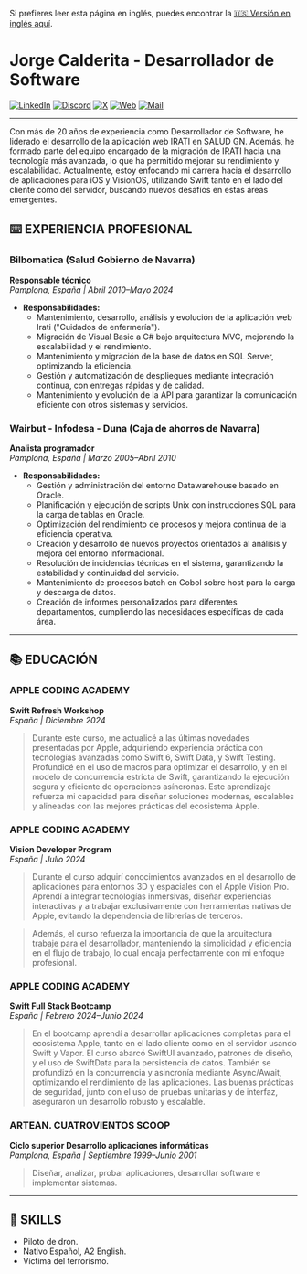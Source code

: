 Si prefieres leer esta página en inglés, puedes encontrar la [🇺🇸 Versión en inglés aquí](README.md).
# Jorge Calderita - Desarrollador de Software

[![LinkedIn](https://img.shields.io/badge/linkekin-0077B5?style=for-the-badge&logo=linkedin&logoColor=white&labelColor=101010)](https://www.linkedin.com/in/jcalderita)
[![Discord](https://img.shields.io/badge/discord-5865F2?style=for-the-badge&logo=discord&logoColor=white&labelColor=101010)](https://discord.com/users/jcalderita)
[![X](https://img.shields.io/badge/X-1DA1F2?style=for-the-badge&logo=x&logoColor=white&labelColor=101010)](https://x.com/jcalderita)
[![Web](https://img.shields.io/badge/website-B74E03?style=for-the-badge&logo=dev.to&logoColor=white&labelColor=101010)](https://jcalderita.com)
[![Mail](https://img.shields.io/badge/mail-purple?style=for-the-badge&logo=maildotru&logoColor=white&labelColor=101010)](mailto:contacto@jcalderita.com)

---

Con más de 20 años de experiencia como Desarrollador de Software, he liderado el desarrollo de la aplicación web IRATI en SALUD GN. Además, he formado parte del equipo encargado de la migración de IRATI hacia una tecnología más avanzada, lo que ha permitido mejorar su rendimiento y escalabilidad. Actualmente, estoy enfocando mi carrera hacia el desarrollo de aplicaciones para iOS y VisionOS, utilizando Swift tanto en el lado del cliente como del servidor, buscando nuevos desafíos en estas áreas emergentes.

## ⌨️ EXPERIENCIA PROFESIONAL

### Bilbomatica (Salud Gobierno de Navarra)
**Responsable técnico**  
*Pamplona, España | Abril 2010–Mayo 2024*

- **Responsabilidades:**
    - Mantenimiento, desarrollo, análisis y evolución de la aplicación web Irati ("Cuidados de enfermería").
    - Migración de Visual Basic a C# bajo arquitectura MVC, mejorando la escalabilidad y el rendimiento.
    - Mantenimiento y migración de la base de datos en SQL Server, optimizando la eficiencia.
    - Gestión y automatización de despliegues mediante integración continua, con entregas rápidas y de calidad.
    - Mantenimiento y evolución de la API para garantizar la comunicación eficiente con otros sistemas y servicios.

### Wairbut - Infodesa - Duna (Caja de ahorros de Navarra)
**Analista programador**  
*Pamplona, España | Marzo 2005–Abril 2010*

- **Responsabilidades:**
    - Gestión y administración del entorno Datawarehouse basado en Oracle.
    - Planificación y ejecución de scripts Unix con instrucciones SQL para la carga de tablas en Oracle.
    - Optimización del rendimiento de procesos y mejora continua de la eficiencia operativa.
    - Creación y desarrollo de nuevos proyectos orientados al análisis y mejora del entorno informacional.
    - Resolución de incidencias técnicas en el sistema, garantizando la estabilidad y continuidad del servicio.
    - Mantenimiento de procesos batch en Cobol sobre host para la carga y descarga de datos.
    - Creación  de informes personalizados para diferentes departamentos, cumpliendo  las necesidades específicas de cada área.

---

## 📚 EDUCACIÓN

### APPLE CODING ACADEMY
**Swift Refresh Workshop**  
*España | Diciembre 2024*
> Durante este curso, me actualicé a las últimas novedades presentadas por Apple, adquiriendo experiencia práctica con tecnologías avanzadas como Swift 6, Swift Data, y Swift Testing. Profundicé en el uso de macros para optimizar el desarrollo, y en el modelo de concurrencia estricta de Swift, garantizando la ejecución segura y eficiente de operaciones asíncronas. Este aprendizaje refuerza mi capacidad para diseñar soluciones modernas, escalables y alineadas con las mejores prácticas del ecosistema Apple.

### APPLE CODING ACADEMY
**Vision Developer Program**  
*España | Julio 2024*
> Durante el curso adquirí conocimientos avanzados en el desarrollo de aplicaciones para entornos 3D y espaciales con el Apple Vision Pro. Aprendí a integrar tecnologías inmersivas, diseñar experiencias interactivas y a trabajar exclusivamente con herramientas nativas de Apple, evitando la dependencia de librerías de terceros.

> Además, el curso refuerza la importancia de que la arquitectura trabaje para el desarrollador, manteniendo la simplicidad y eficiencia en el flujo de trabajo, lo cual encaja perfectamente con mi enfoque profesional.

### APPLE CODING ACADEMY
**Swift Full Stack Bootcamp**  
*España | Febrero 2024–Junio 2024*
> En el bootcamp aprendí a desarrollar aplicaciones completas para el ecosistema Apple, tanto en el lado cliente como en el servidor usando Swift y Vapor. El curso abarcó SwiftUI avanzado, patrones de diseño, y el uso de SwiftData para la persistencia de datos. También se profundizó en la concurrencia y asincronía mediante Async/Await, optimizando el rendimiento de las aplicaciones. Las buenas prácticas de seguridad, junto con el uso de pruebas unitarias y de interfaz, aseguraron un desarrollo robusto y escalable.

### ARTEAN. CUATROVIENTOS SCOOP
**Ciclo superior Desarrollo aplicaciones informáticas**  
*Pamplona, España | Septiembre 1999–Junio 2001*
> Diseñar, analizar, probar aplicaciones, desarrollar software e implementar sistemas.

---

## 🍳 SKILLS

- Piloto de dron.
- Nativo Español, A2 English.
- Víctima del terrorismo.